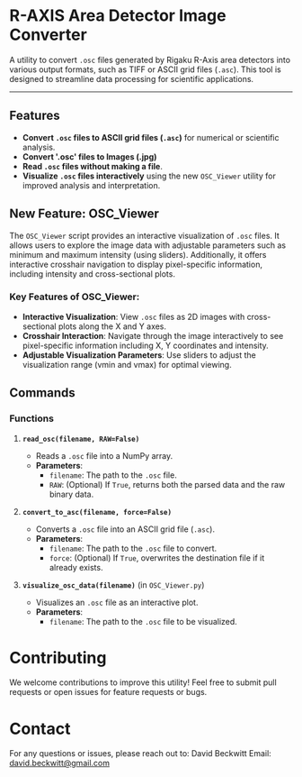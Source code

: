 # R-AXIS Area Detector Image Converter

A utility to convert `.osc` files generated by Rigaku R-Axis area detectors into various output formats, such as TIFF or ASCII grid files (`.asc`). This tool is designed to streamline data processing for scientific applications.

---

## Features

- **Convert `.osc` files to ASCII grid files (`.asc`)** for numerical or scientific analysis.
- **Convert '.osc' files to Images (.jpg)**
- **Read `.osc` files without making a file**.
- **Visualize `.osc` files interactively** using the new `OSC_Viewer` utility for improved analysis and interpretation.

## New Feature: OSC_Viewer

The `OSC_Viewer` script provides an interactive visualization of `.osc` files. It allows users to explore the image data with adjustable parameters such as minimum and maximum intensity (using sliders). Additionally, it offers interactive crosshair navigation to display pixel-specific information, including intensity and cross-sectional plots.

### Key Features of OSC_Viewer:
- **Interactive Visualization**: View `.osc` files as 2D images with cross-sectional plots along the X and Y axes.
- **Crosshair Interaction**: Navigate through the image interactively to see pixel-specific information including X, Y coordinates and intensity.
- **Adjustable Visualization Parameters**: Use sliders to adjust the visualization range (vmin and vmax) for optimal viewing.

## Commands

### Functions
1. **`read_osc(filename, RAW=False)`**
   - Reads a `.osc` file into a NumPy array.
   - **Parameters**:
     - `filename`: The path to the `.osc` file.
     - `RAW`: (Optional) If `True`, returns both the parsed data and the raw binary data.

2. **`convert_to_asc(filename, force=False)`**
   - Converts a `.osc` file into an ASCII grid file (`.asc`).
   - **Parameters**:
     - `filename`: The path to the `.osc` file to convert.
     - `force`: (Optional) If `True`, overwrites the destination file if it already exists.

3. **`visualize_osc_data(filename)`** (in `OSC_Viewer.py`)
   - Visualizes an `.osc` file as an interactive plot.
   - **Parameters**:
     - `filename`: The path to the `.osc` file to be visualized.

# Contributing
We welcome contributions to improve this utility! Feel free to submit pull requests or open issues for feature requests or bugs.

# Contact
For any questions or issues, please reach out to: David Beckwitt
Email: david.beckwitt@gmail.com
